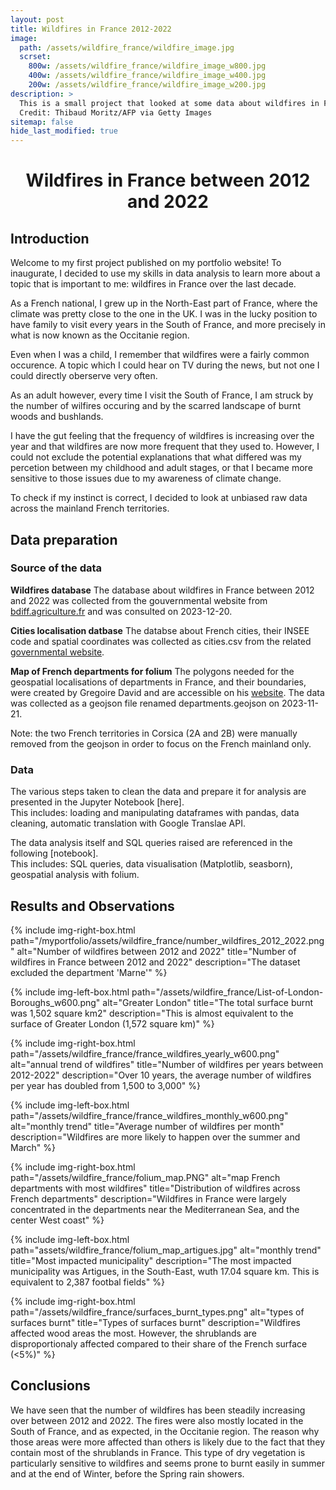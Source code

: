 ```yaml
---
layout: post
title: Wildfires in France 2012-2022
image:
  path: /assets/wildfire_france/wildfire_image.jpg
  scrset:
    800w: /assets/wildfire_france/wildfire_image_w800.jpg
    400w: /assets/wildfire_france/wildfire_image_w400.jpg
    200w: /assets/wildfire_france/wildfire_image_w200.jpg
description: >
  This is a small project that looked at some data about wildfires in France between 2012 and 2022
  Credit: Thibaud Moritz/AFP via Getty Images
sitemap: false
hide_last_modified: true
---
```

<h1><center> Wildfires in France between 2012 and 2022 </center></h1>

## Introduction
Welcome to my first project published on my portfolio website! To inaugurate, I decided to use my skills in data analysis to learn more about a topic that is important to me: wildfires in France over the last decade.

As a French national, I grew up in the North-East part of France, where the climate was pretty close to the one in the UK. I was in the lucky position to have family to visit every years in the South of France, and more precisely in what is now known as the Occitanie region.

Even when I was a child, I remember that wildfires were a fairly common occurence. A topic which I could hear on TV during the news, but not one I could directly oberserve very often.

As an adult however, every time I visit the South of France, I am struck by the number of wilfires occuring and by the scarred landscape of burnt woods and bushlands.

I have the gut feeling that the frequency of wildfires is increasing over the year and that wildfires are now more frequent that they used to. However, I could not exclude the potential explanations that what differed was my percetion between my childhood and adult stages, or that I became more sensitive to those issues due to my awareness of climate change.

To check if my instinct is correct, I decided to look at unbiased raw data across the mainland French territories.


## Data preparation

### Source of the data

**Wildfires database**
The database about wildfires in France between 2012 and 2022 was collected from the gouvernmental website from [bdiff.agriculture.fr](https://bdiff.agriculture.gouv.fr/incendies) and was consulted on 2023-12-20.

**Cities localisation datbase**
The databse about French cities, their INSEE code and spatial coordinates was collected as cities.csv from the related [governmental website](https://www.data.gouv.fr/fr/datasets/villes-de-france/).

**Map of French departments for folium**
The polygons needed for the geospatial localisations of departments in France, and their boundaries, were created by Gregoire David and are accessible on his [website](https://france-geojson.gregoiredavid.fr/). The data was collected as a geojson file renamed departments.geojson on 2023-11-21.

Note: the two French territories in Corsica (2A and 2B) were manually removed from the geojson in order to focus on the French mainland only.


### Data

The various steps taken to clean the data and prepare it for analysis are presented in the Jupyter Notebook [here]. \
This includes: loading and manipulating dataframes with pandas, data cleaning, automatic translation with Google Translae API.

The data analysis itself and SQL queries raised are referenced in the following [notebook].\
This includes: SQL queries, data visualisation (Matplotlib, seasborn), geospatial analysis with folium.


## Results and Observations

{% include img-right-box.html path="/myportfolio/assets/wildfire_france/number_wildfires_2012_2022.png" alt="Number of wildfires between 2012 and 2022" 
title="Number of wildfires in France between 2012 and 2022" 
description="The dataset excluded the department 'Marne'" %}
</br>

{% include img-left-box.html path="/assets/wildfire_france/List-of-London-Boroughs_w600.png" alt="Greater London" 
title="The total surface burnt was 1,502 square km2" 
description="This is almost equivalent to the surface of Greater London (1,572 square km)" %}
</br>

{% include img-right-box.html path="/assets/wildfire_france/france_wildfires_yearly_w600.png" alt="annual trend of wildfires" 
title="Number of wildfires per years between 2012-2022" 
description="Over 10 years, the average number of wildfires per year has doubled from 1,500 to 3,000" %}
</br>

{% include img-left-box.html path="/assets/wildfire_france/france_wildfires_monthly_w600.png" alt="monthly trend" 
title="Average number of wildfires per month" 
description="Wildfires are more likely to happen over the summer and March" %}
</br>

{% include img-right-box.html path="/assets/wildfire_france/folium_map.PNG" alt="map French departments with most wildfires" 
title="Distribution of wildfires across French departments" 
description="Wildfires in France were largely concentrated in the departments near the Mediterranean Sea, and the center West coast" %}
</br>

{% include img-left-box.html path="assets/wildfire_france/folium_map_artigues.jpg" alt="monthly trend" 
title="Most impacted municipality" 
description="The most impacted municipality was Artigues, in the South-East, wuth 17.04 square km. This is equivalent to 2,387 footbal fields" %}
</br>

{% include img-right-box.html path="/assets/wildfire_france/surfaces_burnt_types.png" alt="types of surfaces burnt" 
title="Types of surfaces burnt" 
description="Wildfires affected wood areas the most. However, the shrublands are disproportionaly affected compared to their share of the French surface (<5%)" %}
</br>


## Conclusions
We have seen that the number of wildfires has been steadily increasing over between 2012 and 2022. The fires were also mostly located in the South of France, and as expected, in the Occitanie region. The reason why those areas were more affected than others is likely due to the fact that they contain most of the shrublands in France. This type of dry vegetation is particularly sensitive to wildfires and seems prone to burnt easily in summer and at the end of Winter, before the Spring rain showers.



